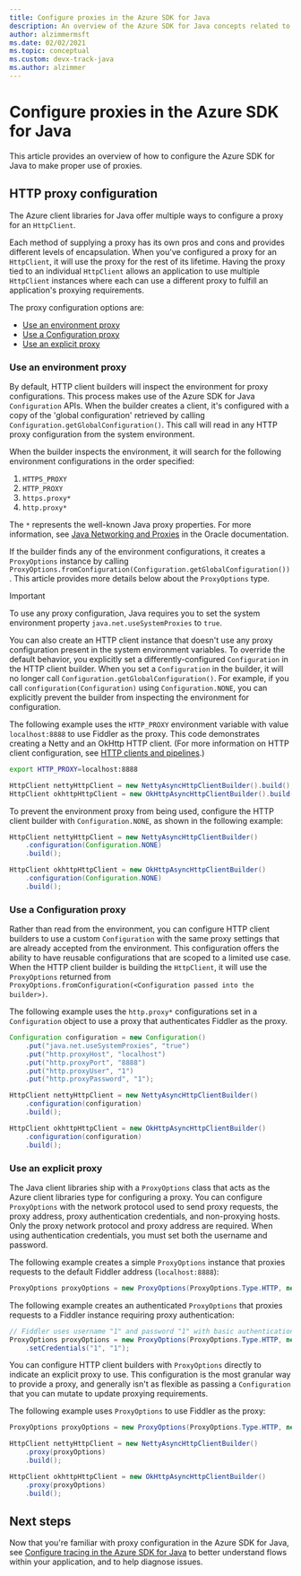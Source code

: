 ```yaml
---
title: Configure proxies in the Azure SDK for Java
description: An overview of the Azure SDK for Java concepts related to proxying
author: alzimmermsft
ms.date: 02/02/2021
ms.topic: conceptual
ms.custom: devx-track-java
ms.author: alzimmer
---
```


# Configure proxies in the Azure SDK for Java

This article provides an overview of how to configure the Azure SDK for Java to make proper use of proxies.

## HTTP proxy configuration

The Azure client libraries for Java offer multiple ways to configure a proxy for an `HttpClient`.

Each method of supplying a proxy has its own pros and cons and provides different levels of encapsulation. When you've configured a proxy for an `HttpClient`, it will use the proxy for the rest of its lifetime. Having the proxy tied to an individual `HttpClient` allows an application to use multiple `HttpClient` instances where each can use a different proxy to fulfill an application's proxying requirements.

The proxy configuration options are:

* [Use an environment proxy](#use-an-environment-proxy)
* [Use a Configuration proxy](#use-a-configuration-proxy)
* [Use an explicit proxy](#use-an-explicit-proxy)

### Use an environment proxy

By default, HTTP client builders will inspect the environment for proxy configurations. This process makes use of the Azure SDK for Java `Configuration` APIs. When the builder creates a client, it's configured with a copy of the 'global configuration' retrieved by calling `Configuration.getGlobalConfiguration()`. This call will read in any HTTP proxy configuration from the system environment.

When the builder inspects the environment, it will search for the following environment configurations in the order specified:

1. `HTTPS_PROXY`
2. `HTTP_PROXY`
3. `https.proxy*`
4. `http.proxy*`

The `*` represents the well-known Java proxy properties. For more information, see [Java Networking and Proxies](https://docs.oracle.com/javase/8/docs/technotes/guides/net/proxies.html) in the Oracle documentation.

If the builder finds any of the environment configurations, it creates a `ProxyOptions` instance by calling `ProxyOptions.fromConfiguration(Configuration.getGlobalConfiguration())`. This article provides more details below about the `ProxyOptions` type.

> [!Important]
> To use any proxy configuration, Java requires you to set the system environment property `java.net.useSystemProxies` to `true`.

You can also create an HTTP client instance that doesn't use any proxy configuration present in the system environment variables. To override the default behavior, you explicitly set a differently-configured `Configuration` in the HTTP client builder. When you set a `Configuration` in the builder, it will no longer call `Configuration.getGlobalConfiguration()`. For example, if you call `configuration(Configuration)` using `Configuration.NONE`, you can explicitly prevent the builder from inspecting the environment for configuration.

The following example uses the `HTTP_PROXY` environment variable with value `localhost:8888` to use Fiddler as the proxy. This code demonstrates creating a Netty and an OkHttp HTTP client. (For more information on HTTP client configuration, see [HTTP clients and pipelines](http-client-pipeline.md).)

```bash
export HTTP_PROXY=localhost:8888
```

```java
HttpClient nettyHttpClient = new NettyAsyncHttpClientBuilder().build();
HttpClient okhttpHttpClient = new OkHttpAsyncHttpClientBuilder().build();
```

To prevent the environment proxy from being used, configure the HTTP client builder with `Configuration.NONE`, as shown in the following example:

```java
HttpClient nettyHttpClient = new NettyAsyncHttpClientBuilder()
    .configuration(Configuration.NONE)
    .build();

HttpClient okhttpHttpClient = new OkHttpAsyncHttpClientBuilder()
    .configuration(Configuration.NONE)
    .build();
```

### Use a Configuration proxy

Rather than read from the environment, you can configure HTTP client builders to use a custom `Configuration` with the same proxy settings that are already accepted from the environment. This configuration offers the ability to have reusable configurations that are scoped to a limited use case. When the HTTP client builder is building the `HttpClient`, it will use the `ProxyOptions` returned from `ProxyOptions.fromConfiguration(<Configuration passed into the builder>)`.

The following example uses the `http.proxy*` configurations set in a `Configuration` object to use a proxy that authenticates Fiddler as the proxy.

```java
Configuration configuration = new Configuration()
    .put("java.net.useSystemProxies", "true")
    .put("http.proxyHost", "localhost")
    .put("http.proxyPort", "8888")
    .put("http.proxyUser", "1")
    .put("http.proxyPassword", "1");

HttpClient nettyHttpClient = new NettyAsyncHttpClientBuilder()
    .configuration(configuration)
    .build();

HttpClient okhttpHttpClient = new OkHttpAsyncHttpClientBuilder()
    .configuration(configuration)
    .build();
```

### Use an explicit proxy

The Java client libraries ship with a `ProxyOptions` class that acts as the Azure client libraries type for configuring a proxy. You can configure `ProxyOptions` with the network protocol used to send proxy requests, the proxy address, proxy authentication credentials, and non-proxying hosts. Only the proxy network protocol and proxy address are required. When using authentication credentials, you must set both the username and password.

The following example creates a simple `ProxyOptions` instance that proxies requests to the default Fiddler address (`localhost:8888`):

```java
ProxyOptions proxyOptions = new ProxyOptions(ProxyOptions.Type.HTTP, new InetSocketAddress("localhost", 8888));
```

The following example creates an authenticated `ProxyOptions` that proxies requests to a Fiddler instance requiring proxy authentication:

```java
// Fiddler uses username "1" and password "1" with basic authentication as its proxy authentication requirement.
ProxyOptions proxyOptions = new ProxyOptions(ProxyOptions.Type.HTTP, new InetSocketAddress("localhost", 8888))
    .setCredentials("1", "1");
```

You can configure HTTP client builders with `ProxyOptions` directly to indicate an explicit proxy to use. This configuration is the most granular way to provide a proxy, and generally isn't as flexible as passing a `Configuration` that you can mutate to update proxying requirements.

The following example uses `ProxyOptions` to use Fiddler as the proxy:

```java
ProxyOptions proxyOptions = new ProxyOptions(ProxyOptions.Type.HTTP, new InetSocketAddress("localhost", 8888));

HttpClient nettyHttpClient = new NettyAsyncHttpClientBuilder()
    .proxy(proxyOptions)
    .build();

HttpClient okhttpHttpClient = new OkHttpAsyncHttpClientBuilder()
    .proxy(proxyOptions)
    .build();
```

## Next steps

Now that you're familiar with proxy configuration in the Azure SDK for Java, see [Configure tracing in the Azure SDK for Java](tracing.md) to better understand flows within your application, and to help diagnose issues.
